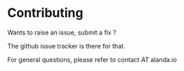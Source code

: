 # Contributing

Wants to raise an issue, submit a fix ? 

The github issue tracker is there for that.

For general questions, please refer to contact _AT_ alanda.io
